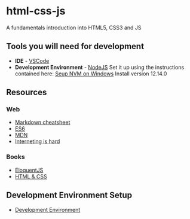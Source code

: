 # html-css-js
A fundamentals introduction into HTML5, CSS3 and JS


## Tools you will need for development

- **IDE** - [VSCode](https://code.visualstudio.com/)
- **Development Environment** - [NodeJS](https://nodejs.org/en/)
    Set it up using the instructions contained here: [Seup NVM on Windows](https://docs.microsoft.com/en-us/windows/nodejs/setup-on-windows)
    Install version 12.14.0

## Resources
### Web 
- [Markdown cheatsheet](https://www.markdownguide.org/cheat-sheet/)
- [ES6](https://www.javascripttutorial.net/es6/)
- [MDN](https://developer.mozilla.org/en-US/docs/Learn)
- [Interneting is hard](https://www.internetingishard.com/)

### Books
- [EloquentJS](https://eloquentjavascript.net/Eloquent_JavaScript.pdf)
- [HTML & CSS](https://wtf.tw/ref/duckett.pdf)

## Development Environment Setup
- [Development Environment](https://developer.mozilla.org/en-US/docs/Learn/Server-side/Express_Nodejs/development_environment)

